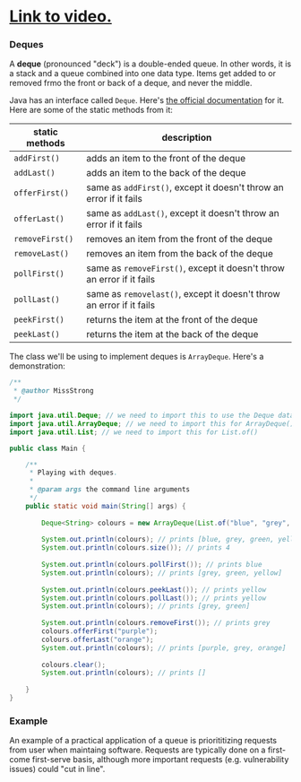 # [Link to video.](https://www.youtube.com/watch?v=9lFfvGNX_s0&list=PLVD25niNi0BmTEl0Ek3UtHR41o5kURAh8)

### Deques

A **deque** (pronounced "deck") is a double-ended queue. In other words, it is a stack and a queue combined into one data type. Items get added to or removed frmo the front or back of a deque, and never the middle. 

Java has an interface called `Deque`. Here's [the official documentation](https://docs.oracle.com/javase/7/docs/api/java/util/Deque.html) for it. Here are some of the static methods from it:

| static methods | description |
| -- | -- |
| `addFirst()` | adds an item to the front of the deque |
| `addLast()` | adds an item to the back of the deque |
| `offerFirst()` | same as `addFirst()`, except it doesn't throw an error if it fails |
| `offerLast()` | same as `addLast()`, except it doesn't throw an error if it fails |
| `removeFirst()` | removes an item from the front of the deque |
| `removeLast()` | removes an item from the back of the deque |
| `pollFirst()` | same as `removeFirst()`, except it doesn't throw an error if it fails |
| `pollLast()` | same as `removelast()`, except it doesn't throw an error if it fails |
| `peekFirst()` | returns the item at the front of the deque |
| `peekLast()` | returns the item at the back of the deque |

The class we'll be using to implement deques is `ArrayDeque`. Here's a demonstration:

```java
/**
 * @author MissStrong
 */

import java.util.Deque; // we need to import this to use the Deque data type
import java.util.ArrayDeque; // we need to import this for ArrayDeque()
import java.util.List; // we need to import this for List.of()

public class Main {

    /**
     * Playing with deques.
     *
     * @param args the command line arguments
     */
    public static void main(String[] args) {
		
        Deque<String> colours = new ArrayDeque(List.of("blue", "grey", "green", "yellow")); 
    
        System.out.println(colours); // prints [blue, grey, green, yellow]
        System.out.println(colours.size()); // prints 4
    
        System.out.println(colours.pollFirst()); // prints blue
        System.out.println(colours); // prints [grey, green, yellow]
    
        System.out.println(colours.peekLast()); // prints yellow
        System.out.println(colours.pollLast()); // prints yellow
        System.out.println(colours); // prints [grey, green]
    
        System.out.println(colours.removeFirst()); // prints grey
        colours.offerFirst("purple"); 
        colours.offerLast("orange"); 
        System.out.println(colours); // prints [purple, grey, orange]
    
        colours.clear();
        System.out.println(colours); // prints []
 
    }    
}
```

### Example

An example of a practical application of a queue is priorititizing requests from user when maintaing software. Requests are typically done on a first-come first-serve basis, although more important requests (e.g. vulnerability issues) could "cut in line". 
